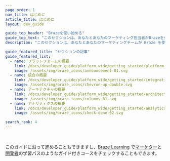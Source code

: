 ```yaml
---
page_order: 1
nav_title: はじめに
article_title: はじめに
layout: dev_guide

guide_top_header: "Brazeを使い始める"
guide_top_text: "このセクションは、あなたとあなたのマーケティング担当者がBrazeを使い、あなたと顧客との間に強固で持続的な絆を築くためのセットアップと準備をするのに役立つ。これまでに、Braze のチームと何らかのキックオフコミュニケーションを行っているはずです。<br> <br> このガイドは、完全ガイド付きのオンボーディングを補足することも、自分でできるオンボーディングアクションについてアドバイスすることもできます。"
description: "このセクションは、あなたとあなたのマーケティングチームが Braze を使用して、あなたとあなたの顧客の間に強固で永続的な絆を築くための準備をするのに役立ちます。このガイドは、完全ガイド付きオンボーディングを補足し、自分で実行できるオンボーディングアクションについてアドバイスを提供するように作成されています。"

guide_featured_title: "セクションの記事"
guide_featured_list:
  - name: プラットフォームの概要
    link: /docs/developer_guide/platform_wide/getting_started/platform_overview/
    image: /assets/img/braze_icons/announcement-01.svg
  - name: 統合の概要
    link: /docs/developer_guide/platform_wide/getting_started/integration_overview/
    image: /assets/img/braze_icons/chevron-up-double.svg
  - name: アーキテクチャの概要
    link: /docs/developer_guide/platform_wide/getting_started/architecture_overview/
    image: /assets/img/braze_icons/columns-01.svg
  - name: アナリティクスの概要
    link: /docs/developer_guide/platform_wide/getting_started/analytics_overview/
    image: /assets/img/braze_icons/check-done-02.svg

search_rank: 4
---
```


<br>

このガイドに沿って進めることもできますし、[Braze Learning](https://learning.braze.com) で[マーケター](https://learning.braze.com/path/marketer)と[開発者](https://learning.braze.com/path/developer)の学習パスのようなガイド付きコースをチェックすることもできます。


<br><br>
